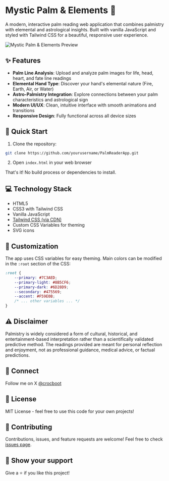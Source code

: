 # Mystic Palm & Elements 🌟

A modern, interactive palm reading web application that combines palmistry with elemental and astrological insights. Built with vanilla JavaScript and styled with Tailwind CSS for a beautiful, responsive user experience.

![Mystic Palm & Elements Preview](preview.png)

## ✨ Features

- **Palm Line Analysis**: Upload and analyze palm images for life, head, heart, and fate line readings
- **Elemental Hand Type**: Discover your hand's elemental nature (Fire, Earth, Air, or Water)
- **Astro-Palmistry Integration**: Explore connections between your palm characteristics and astrological sign
- **Modern UI/UX**: Clean, intuitive interface with smooth animations and transitions
- **Responsive Design**: Fully functional across all device sizes

## 🚀 Quick Start

1. Clone the repository:
```bash
git clone https://github.com/yourusername/PalmReaderApp.git
```

2. Open `index.html` in your web browser

That's it! No build process or dependencies to install.

## 💻 Technology Stack

- HTML5
- CSS3 with Tailwind CSS
- Vanilla JavaScript
- [Tailwind CSS (via CDN)](https://cdn.tailwindcss.com)
- Custom CSS Variables for theming
- SVG icons

## 🎨 Customization

The app uses CSS variables for easy theming. Main colors can be modified in the `:root` section of the CSS:

```css
:root {
    --primary: #7C3AED;
    --primary-light: #8B5CF6;
    --primary-dark: #6D28D9;
    --secondary: #475569;
    --accent: #F59E0B;
    /* ... other variables ... */
}
```

## ⚠️ Disclaimer

Palmistry is widely considered a form of cultural, historical, and entertainment-based interpretation rather than a scientifically validated predictive method. The readings provided are meant for personal reflection and enjoyment, not as professional guidance, medical advice, or factual predictions.

## 📱 Connect

Follow me on X [@crocboot](https://twitter.com/crocboot)

## 📄 License

MIT License - feel free to use this code for your own projects!

## 🤝 Contributing

Contributions, issues, and feature requests are welcome! Feel free to check [issues page](https://github.com/yourusername/PalmReaderApp/issues).

## 🌟 Show your support

Give a ⭐️ if you like this project! 
